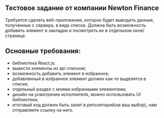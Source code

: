 ## Тестовое задание от компании Newton Finance

Требуется сделать веб-приложение, которое будет выводить данные,
полученные с сервера, в виде списка. Должна быть возможность добавить
элемент в закладки и посмотреть их в отдельном окне/странице.


## Основные требования:
- библиотека React.js;
- вывести элементы из api списком;
- возможность добавить элемент в избранное;
- добавленный в избранное элемент должен как-то выделятся в
списке;
- отдельный раздел с моими избранными элементами;
- дизайн на усмотрение исполнителя, можно использовать UI
библиотеки;
- итоговый код должен быть залит в репозиторий(на ваш выбор), нам
отправляете ссылку на него.
